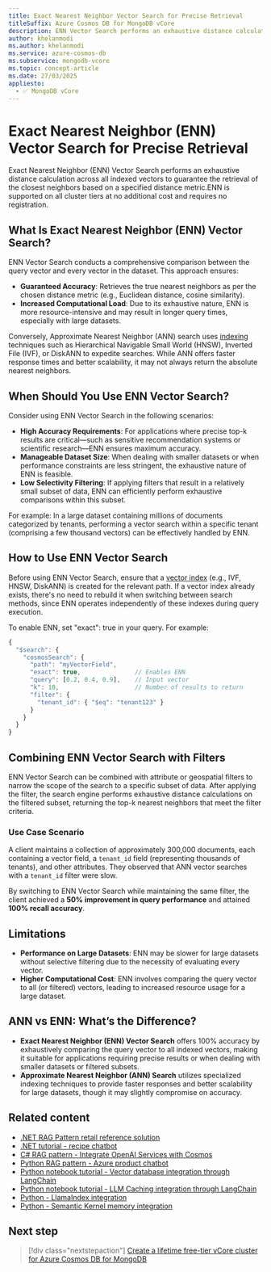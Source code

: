 ```yaml
---
title: Exact Nearest Neighbor Vector Search for Precise Retrieval
titleSuffix: Azure Cosmos DB for MongoDB vCore
description: ENN Vector Search performs an exhaustive distance calculation across all indexed vectors to guarantee retrieval of the closest neighbors based on a specified distance metric.
author: khelanmodi
ms.author: khelanmodi
ms.service: azure-cosmos-db
ms.subservice: mongodb-vcore
ms.topic: concept-article
ms.date: 27/03/2025
appliesto:
  - ✅ MongoDB vCore
---
```


# Exact Nearest Neighbor (ENN) Vector Search for Precise Retrieval

Exact Nearest Neighbor (ENN) Vector Search performs an exhaustive distance calculation across all indexed vectors to guarantee the retrieval of the closest neighbors based on a specified distance metric.​ ENN is supported on all cluster tiers at no additional cost and requires no registration.

## What Is Exact Nearest Neighbor (ENN) Vector Search?

ENN Vector Search conducts a comprehensive comparison between the query vector and every vector in the dataset. This approach ensures:​
- **Guaranteed Accuracy**: Retrieves the true nearest neighbors as per the chosen distance metric (e.g., Euclidean distance, cosine similarity).​
- **Increased Computational Load**: Due to its exhaustive nature, ENN is more resource-intensive and may result in longer query times, especially with large datasets.​

Conversely, Approximate Nearest Neighbor (ANN) search uses [indexing](./vector-search.md) techniques such as Hierarchical Navigable Small World (HNSW), Inverted File (IVF), or DiskANN to expedite searches. While ANN offers faster response times and better scalability, it may not always return the absolute nearest neighbors.​

## When Should You Use ENN Vector Search?

Consider using ENN Vector Search in the following scenarios:
- **High Accuracy Requirements**: ​For applications where precise top-k results are critical—such as sensitive recommendation systems or scientific research—ENN ensures maximum accuracy.​
- **Manageable Dataset Size**: When dealing with smaller datasets or when performance constraints are less stringent, the exhaustive nature of ENN is feasible.​
- **Low Selectivity Filtering**: If applying filters that result in a relatively small subset of data, ENN can efficiently perform exhaustive comparisons within this subset.​

For example: In a large dataset containing millions of documents categorized by tenants, performing a vector search within a specific tenant (comprising a few thousand vectors) can be effectively handled by ENN.​

## How to Use ENN Vector Search

Before using ENN Vector Search, ensure that a [vector index](./vector-search.md) (e.g., IVF, HNSW, DiskANN) is created for the relevant path. If a vector index already exists, there's no need to rebuild it when switching between search methods, since ENN operates independently of these indexes during query execution.​

To enable ENN, set "exact": true in your query. For example:

```javascript
{
  "$search": {
    "cosmosSearch": {
      "path": "myVectorField",
      "exact": true,               // Enables ENN
      "query": [0.2, 0.4, 0.9],    // Input vector
      "k": 10,                     // Number of results to return
      "filter": {
        "tenant_id": { "$eq": "tenant123" }
      }
    }
  }
}
```

## Combining ENN Vector Search with Filters

ENN Vector Search can be combined with attribute or geospatial filters to narrow the scope of the search to a specific subset of data. After applying the filter, the search engine performs exhaustive distance calculations on the filtered subset, returning the top-k nearest neighbors that meet the filter criteria.​

### Use Case Scenario

A client maintains a collection of approximately 300,000 documents, each containing a vector field, a `tenant_id` field (representing thousands of tenants), and other attributes. They observed that ANN vector searches with a `tenant_id` filter were slow.​

By switching to ENN Vector Search while maintaining the same filter, the client achieved a **50% improvement in query performance** and attained **100% recall accuracy**.​

## Limitations
- **Performance on Large Datasets**: ENN may be slower for large datasets without selective filtering due to the necessity of evaluating every vector.​
- **Higher Computational Cost**: ENN involves comparing the query vector to all (or filtered) vectors, leading to increased resource usage for a large dataset.

## ANN vs ENN: What’s the Difference?

- **Exact Nearest Neighbor (ENN) Vector Search** offers 100% accuracy by exhaustively comparing the query vector to all indexed vectors, making it suitable for applications requiring precise results or when dealing with smaller datasets or filtered subsets.
- **Approximate Nearest Neighbor (ANN) Search** utilizes specialized indexing techniques to provide faster responses and better scalability for large datasets, though it may slightly compromise on accuracy.

## Related content

- [.NET RAG Pattern retail reference solution](https://github.com/Azure/Vector-Search-AI-Assistant-MongoDBvCore)
- [.NET tutorial - recipe chatbot](https://github.com/microsoft/AzureDataRetrievalAugmentedGenerationSamples/tree/main/C%23/CosmosDB-MongoDBvCore)
- [C# RAG pattern - Integrate OpenAI Services with Cosmos](https://github.com/microsoft/AzureDataRetrievalAugmentedGenerationSamples/tree/main/C%23/CosmosDB-MongoDBvCore)
- [Python RAG pattern - Azure product chatbot](https://github.com/microsoft/AzureDataRetrievalAugmentedGenerationSamples/tree/main/Python/CosmosDB-MongoDB-vCore)
- [Python notebook tutorial - Vector database integration through LangChain](https://python.langchain.com/docs/integrations/vectorstores/azure_cosmos_db)
- [Python notebook tutorial - LLM Caching integration through LangChain](https://python.langchain.com/docs/integrations/vectorstores/azure_cosmos_db/)
- [Python - LlamaIndex integration](https://docs.llamaindex.ai/en/stable/examples/vector_stores/AzureCosmosDBMongoDBvCoreDemo.html)
- [Python - Semantic Kernel memory integration](https://github.com/microsoft/semantic-kernel/tree/main/python/semantic_kernel/connectors/memory/azure_cosmosdb)

## Next step

> [!div class="nextstepaction"]
> [Create a lifetime free-tier vCore cluster for Azure Cosmos DB for MongoDB](free-tier.md)